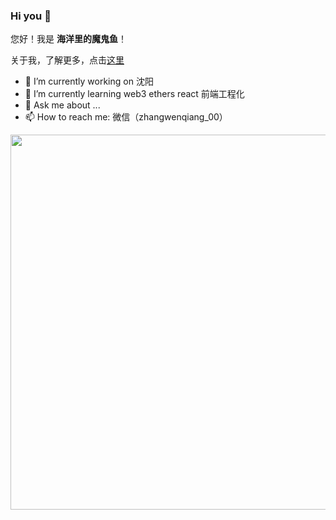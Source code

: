 <!--
**zwq652997/zwq652997** is a ✨ _special_ ✨ repository because its `README.md` (this file) appears on your GitHub profile.
-->

### Hi you 👋

您好！我是 **海洋里的魔鬼鱼**！

关于我，了解更多，点击[这里](https://juejin.im/user/2330620381383966)

- 🔭 I’m currently working on 沈阳
- 🌱 I’m currently learning web3 ethers react 前端工程化
- 💬 Ask me about ...
- 📫 How to reach me: 微信（zhangwenqiang_00）

<div align="center">
	<img src="https://imgkr2.cn-bj.ufileos.com/f9fb510a-6582-4b9b-9dae-6b465c8be0eb.png?UCloudPublicKey=TOKEN_8d8b72be-579a-4e83-bfd0-5f6ce1546f13&Signature=R5NYLQkINYpBlCZrqgmasVDL7fg%253D&Expires=1600930211" alt="" width="600">
</div>

